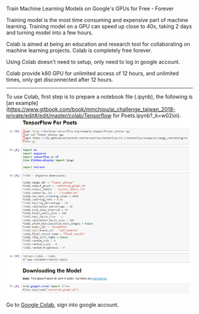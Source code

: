 Train Machine Learning Models on Google's GPUs for Free - Forever

Training model is the most time consuming and expensive part of machine learning. Training model on a GPU can speed up close to 40x, taking 2 days and turning model into a few hours.

Colab is aimed at being an education and research tool for collaborating on machine learning projects. Colab is completely free forever.

Using Colab doesn't need to setup, only need to log in google account.

Colab provide k80 GPU for unlimited access of 12 hours, and unlimited times, only get disconnected after 12 hours.

---

To use Colab, first step is to prepare a notebook file \(.ipynb\), the following is [an example](https://www.gitbook.com/book/mmchiou/ai_challenge_taiwan_2018-private/edit#/edit/master/colab/Tensorflow for Poets.ipynb?_k=w02ioi).![](/assets/notebook_file.png)

Go to [Google Colab](http://g.co/colab), sign into google account.

